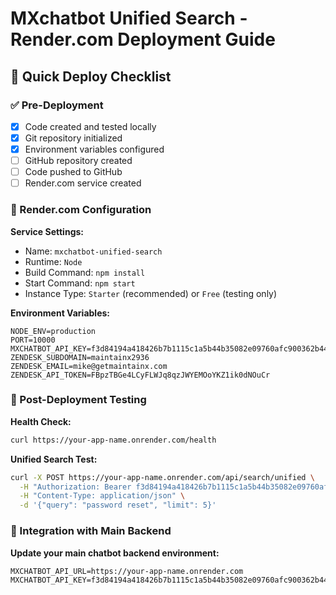 # MXchatbot Unified Search - Render.com Deployment Guide

## 🚀 Quick Deploy Checklist

### ✅ Pre-Deployment
- [x] Code created and tested locally
- [x] Git repository initialized
- [x] Environment variables configured
- [ ] GitHub repository created
- [ ] Code pushed to GitHub
- [ ] Render.com service created

### 🔧 Render.com Configuration

**Service Settings:**
- Name: `mxchatbot-unified-search`
- Runtime: `Node`
- Build Command: `npm install`
- Start Command: `npm start`
- Instance Type: `Starter` (recommended) or `Free` (testing only)

**Environment Variables:**
```
NODE_ENV=production
PORT=10000
MXCHATBOT_API_KEY=f3d84194a418426b7b1115c1a5b44b35082e09760afc900362b449fc5873534e
ZENDESK_SUBDOMAIN=maintainx2936
ZENDESK_EMAIL=mike@getmaintainx.com
ZENDESK_API_TOKEN=FBpzTBGe4LCyFLWJq8qzJWYEMOoYKZ1ik0dNOuCr
```

### 🧪 Post-Deployment Testing

**Health Check:**
```bash
curl https://your-app-name.onrender.com/health
```

**Unified Search Test:**
```bash
curl -X POST https://your-app-name.onrender.com/api/search/unified \
  -H "Authorization: Bearer f3d84194a418426b7b1115c1a5b44b35082e09760afc900362b449fc5873534e" \
  -H "Content-Type: application/json" \
  -d '{"query": "password reset", "limit": 5}'
```

### 🔗 Integration with Main Backend

**Update your main chatbot backend environment:**
```
MXCHATBOT_API_URL=https://your-app-name.onrender.com
MXCHATBOT_API_KEY=f3d84194a418426b7b1115c1a5b44b35082e09760afc900362b449fc5873534e
```
